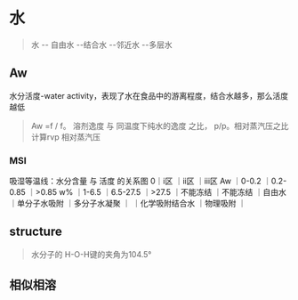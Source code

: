 # 水
> 水  -- 自由水
      --结合水  --邻近水
               --多层水

## Aw
水分活度-water activity，表现了水在食品中的游离程度，结合水越多，那么活度越低
> Aw =f / f。  溶剂逸度 与 同温度下纯水的逸度 之比，  p/p。相对蒸汽压之比
> 计算rvp 相对蒸汽压
### MSI
吸湿等温线：水分含量 与 活度 的关系图
  0｜i区         ｜ii区        ｜iii区
Aw ｜0-0.2       ｜0.2-0.85   ｜>0.85
w% ｜1-6.5       ｜6.5-27.5   ｜>27.5
   ｜不能冻结      ｜不能冻结    ｜自由水
   ｜单分子水吸附   ｜多分子水凝聚 ｜
   ｜化学吸附结合水 ｜物理吸附    ｜

## structure
> 水分子的  H-O-H键的夹角为104.5°

## 相似相溶
